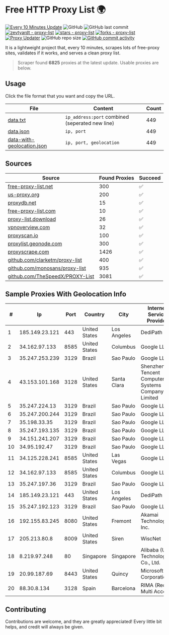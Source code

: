 
# Free HTTP Proxy List 🌍

[![Every 10 Minutes Update](https://github.com/mertguvencli/http-proxy-list/actions/workflows/main.yml/badge.svg?branch=main)](https://github.com/mertguvencli/http-proxy-list/actions/workflows/main.yml)
![GitHub](https://img.shields.io/github/license/mertguvencli/http-proxy-list)
![GitHub last commit](https://img.shields.io/github/last-commit/mertguvencli/http-proxy-list)
[![zevtyardt - proxy-list](https://img.shields.io/static/v1?label=zevtyardt&message=proxy-list&color=blue&logo=github)](https://github.com/zevtyardt/proxy-list "Go to GitHub repo")
[![stars - proxy-list](https://img.shields.io/github/stars/zevtyardt/proxy-list?style=social)](https://github.com/zevtyardt/proxy-list)
[![forks - proxy-list](https://img.shields.io/github/forks/zevtyardt/proxy-list?style=social)](https://github.com/zevtyardt/proxy-list)
[![Proxy Updater](https://github.com/zevtyardt/proxy-list/workflows/Proxy%20Updater/badge.svg)](https://github.com/zevtyardt/proxy-list/actions?query=workflow:"Proxy+Updater")
![GitHub repo size](https://img.shields.io/github/repo-size/zevtyardt/proxy-list)
[![GitHub commit activity](https://img.shields.io/github/commit-activity/m/zevtyardt/proxy-list?logo=commits)](https://github.com/zevtyardt/proxy-list/commits/main)

It is a lightweight project that, every 10 minutes, scrapes lots of free-proxy sites, validates if it works, and serves a clean proxy list.

> Scraper found **6825** proxies at the latest update. Usable proxies are below.

## Usage

Click the file format that you want and copy the URL.

|File|Content|Count|
|----|-------|-----|
|[data.txt](https://raw.githubusercontent.com/mertguvencli/http-proxy-list/main/proxy-list/data.txt)|`ip_address:port` combined (seperated new line)|449|
|[data.json](https://raw.githubusercontent.com/mertguvencli/http-proxy-list/main/proxy-list/data.json)|`ip, port`|449|
|[data-with-geolocation.json](https://raw.githubusercontent.com/mertguvencli/http-proxy-list/main/proxy-list/data-with-geolocation.json)|`ip, port, geolocation`|449|

## Sources

|Source|Found Proxies|Succeed|
|------|-------------|-------|
|[free-proxy-list.net](https://free-proxy-list.net)|300|✅|
|[us-proxy.org](https://www.us-proxy.org)|200|✅|
|[proxydb.net](http://proxydb.net)|15|✅|
|[free-proxy-list.com](https://free-proxy-list.com/?page=&port=&type%5B%5D=http&type%5B%5D=https&up_time=0&search=Search)|10|✅|
|[proxy-list.download](https://www.proxy-list.download/HTTP)|26|✅|
|[vpnoverview.com](https://vpnoverview.com/privacy/anonymous-browsing/free-proxy-servers)|32|✅|
|[proxyscan.io](https://www.proxyscan.io)|100|✅|
|[proxylist.geonode.com](https://proxylist.geonode.com/api/proxy-list?limit=300&page=1&sort_by=lastChecked&sort_type=desc&protocols=http,https)|300|✅|
|[proxyscrape.com](https://api.proxyscrape.com/v2/?request=displayproxies&protocol=http&timeout=10000&country=all&ssl=all&anonymity=all)|1426|✅|
|[github.com/clarketm/proxy-list](https://raw.githubusercontent.com/clarketm/proxy-list/master/proxy-list-raw.txt)|400|✅|
|[github.com/monosans/proxy-list](https://raw.githubusercontent.com/monosans/proxy-list/main/proxies/http.txt)|935|✅|
|[github.com/TheSpeedX/PROXY-List](https://raw.githubusercontent.com/TheSpeedX/PROXY-List/master/http.txt)|3081|✅|


## Sample Proxies With Geolocation Info

|#|Ip|Port|Country|City|Internet Service Provider|
|-|--|----|-------|----|-------------------------|
|1|185.149.23.121|443|United States|Los Angeles|DediPath|
|2|34.162.97.133|8585|United States|Columbus|Google LLC|
|3|35.247.253.239|3129|Brazil|Sao Paulo|Google LLC|
|4|43.153.101.168|3128|United States|Santa Clara|Shenzhen Tencent Computer Systems Company Limited|
|5|35.247.224.13|3129|Brazil|Sao Paulo|Google LLC|
|6|35.247.200.244|3129|Brazil|Sao Paulo|Google LLC|
|7|35.198.33.35|3129|Brazil|Sao Paulo|Google LLC|
|8|35.247.193.135|3129|Brazil|Sao Paulo|Google LLC|
|9|34.151.241.207|3129|Brazil|Sao Paulo|Google LLC|
|10|34.95.192.47|3129|Brazil|Sao Paulo|Google LLC|
|11|34.125.228.241|8585|United States|Las Vegas|Google LLC|
|12|34.162.97.133|8585|United States|Columbus|Google LLC|
|13|35.247.197.36|3129|Brazil|Sao Paulo|Google LLC|
|14|185.149.23.121|443|United States|Los Angeles|DediPath|
|15|35.247.192.123|3129|Brazil|Sao Paulo|Google LLC|
|16|192.155.83.245|8080|United States|Fremont|Akamai Technologies, Inc.|
|17|205.213.80.8|8009|United States|Siren|WiscNet|
|18|8.219.97.248|80|Singapore|Singapore|Alibaba (US) Technology Co., Ltd.|
|19|20.99.187.69|8443|United States|Quincy|Microsoft Corporation|
|20|88.30.8.134|3128|Spain|Barcelona|RIMA (Red IP Multi Acceso)|



## Contributing

Contributions are welcome, and they are greatly appreciated! Every
little bit helps, and credit will always be given.

